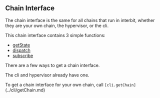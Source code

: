 ## Chain Interface

The chain interface is the same for all chains that run in interbit,
whether they are your own chain, the hypervisor, or the cli.

This chain interface contains 3 simple functions:

 - [getState](./getState.md)
 - [dispatch](./dispatch.md)
 - [subscribe](./subscribe.md)

There are a few ways to get a chain interface.

The cli and hypervisor already have one.

To get a chain interface for your own chain, call
`[cli.getChain]`(../cli/getChain.md)
